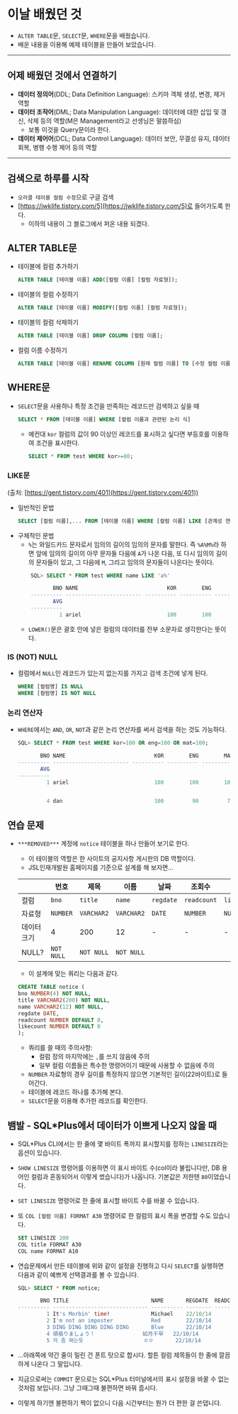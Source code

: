 # 이날 배웠던 것

- `ALTER TABLE`문, `SELECT`문, `WHERE`문을 배웠습니다.
- 배운 내용을 이용해 예제 테이블을 만들어 보았습니다.

---

## 어제 배웠던 것에서 연결하기

- **데이터 정의어**(DDL; Data Definition Language): 스키마 객체 생성, 변경, 제거 역할
- **데이터 조작어**(DML; Data Manipulation Language): 데이터에 대한 삽입 및 갱신, 삭제 등의 역할(M은 Management라고 선생님은 말씀하심)
    - 보통 이것을 Query문이라 한다.
- **데이터 제어어**(DCL; Data Control Language): 데이터 보안, 무결성 유지, 데이터 회복, 병행 수행 제어 등의 역할

---

## 검색으로 하루를 시작

- `오라클 테이블 컬럼 수정`으로 구글 검색
- [https://jwklife.tistory.com/5](https://jwklife.tistory.com/5)로 들어가도록 한다.
    - 이하의 내용이 그 블로그에서 퍼온 내용 되겠다.

## ALTER TABLE문

- 테이블에 컬럼 추가하기
    ```sql
    ALTER TABLE [테이블 이름] ADD([컬럼 이름] [컬럼 자료형]);
    ```
- 테이블의 컬럼 수정하기
    ```sql
    ALTER TABLE [테이블 이름] MODIFY([컬럼 이름] [컬럼 자료형]);
    ```
- 테이블의 컬럼 삭제하기
    ```sql
    ALTER TABLE [테이블 이름] DROP COLUMN [컬럼 이름];
    ```
- 컬럼 이름 수정하기
    ```sql
    ALTER TABLE [테이블 이름] RENAME COLUMN [원래 컬럼 이름] TO [수정 컬럼 이름];
    ```

## WHERE문

- `SELECT`문을 사용하나 특정 조건을 만족하는 레코드만 검색하고 싶을 때
    ```sql
    SELECT * FROM [테이블 이름] WHERE [컬럼 이름과 관련된 논리 식]
    ```
    - 예컨대 `kor` 컬럼의 값이 90 이상인 레코드를 표시하고 싶다면 부등호를 이용하여 조건을 표시한다.
        ```sql
        SELECT * FROM test WHERE kor>=80;
        ```

### LIKE문

(출처: [https://gent.tistory.com/401](https://gent.tistory.com/401))
- 일반적인 문법
    ```sql
    SELECT [컬럼 이름],... FROM [테이블 이름] WHERE [컬럼 이름] LIKE [관계성 연산자];
    ```
- 구체적인 문법
    - `%`는 와일드카드 문자로서 임의의 길이의 임의의 문자를 말한다. 즉 `%A%M%`라 하면 앞에 임의의 길이의 아무 문자들 다음에 `A`가 나온 다음, 또 다시 임의의 길이의 문자들이 있고, 그 다음에 `M`, 그리고 임의의 문자들이 나온다는 뜻이다.
    ```sql
        SQL> SELECT * FROM test WHERE name LIKE 'a%'

               BNO NAME                            KOR        ENG        MAT        TOT
        ---------- ------------------------ ---------- ---------- ---------- ----------
               AVG
        ----------
                 1 ariel                           100        100        100

    ```
    - `LOWER()`문은 괄호 안에 넣은 컬럼의 데이터를 전부 소문자로 생각한다는 뜻이다.

### IS (NOT) NULL

- 컬럼에서 `NULL`인 레코드가 있는지 없는지를 가지고 검색 조건에 넣게 된다.
    ```sql
    WHERE [컬럼명] IS NULL
    WHERE [컬럼명] IS NOT NULL
    ```

### 논리 연산자

- `WHERE`에서는 `AND`, `OR`, `NOT`과 같은 논리 연산자를 써서 검색을 하는 것도 가능하다.
    ```sql
    SQL> SELECT * FROM test WHERE kor=100 OR eng=100 OR mat=100;   
    
           BNO NAME                            KOR        ENG        MAT        TOT
    ---------- ------------------------ ---------- ---------- ---------- ----------
           AVG
    ----------
             1 ariel                           100        100        100


             4 dan                             100         90         70


    ```

## 연습 문제

- `***REMOVED***` 계정에 `notice` 테이블을 하나 만들어 보기로 한다.
    - 이 테이블의 역할은 한 사이트의 공지사항 게시판의 DB 역할이다.
    - JSL인재개발원 홈페이지를 기준으로 설계를 해 보자면...

    | | 번호 | 제목 | 이름 | 날짜 | 조회수 | 추천수 |
    |---|---|---|---|---|---|---|
    | 컬럼 | `bno` | `title` | `name` | `regdate` | `readcount` | `likecount` |
    | 자료형 |  `NUMBER` | `VARCHAR2` | `VARCHAR2` | `DATE` | `NUMBER` | `NUMBER` |
    | 데이터 크기 | 4 | 200 | 12 | - | - | - |
    | NULL? | `NOT NULL` | `NOT NULL` | `NOT NULL ` | | | |

    - 이 설계에 맞는 쿼리는 다음과 같다.

    ```sql
    CREATE TABLE notice (
    bno NUMBER(4) NOT NULL,
    title VARCHAR2(200) NOT NULL,
    name VARCHAR2(12) NOT NULL,
    regdate DATE,
    readcount NUMBER DEFAULT 0,
    likecount NUMBER DEFAULT 0
    );
    ```
    - 쿼리를 쓸 때의 주의사항:
        - 컬럼 정의 마지막에는 `,`를 쓰지 않음에 주의
        - 일부 컬럼 이름들은 특수한 명령어이기 때문에 사용할 수 없음에 주의
    - `NUMBER` 자료형의 경우 길이를 특정하지 않으면 기본적인 길이(22바이트)로 들어간다.
    - 테이블에 레코드 하나를 추가해 본다.
    - `SELECT`문을 이용해 추가한 레코드를 확인한다.

## 뱀발 - SQL*Plus에서 데이터가 이쁘게 나오지 않을 때

- SQL*Plus CLI에서는 한 줄에 몇 바이트 폭까지 표시할지를 정하는 `LINESIZE`라는 옵션이 있습니다.
- `SHOW LINESIZE` 명령어를 이용하면 이 표시 바이트 수(col이라 불립니다만, DB 용어인 컬럼과 혼동되어서 이렇게 썼습니다)가 나옵니다. 기본값은 저한텐 `80`이었습니다.
- `SET LINESIZE` 명령어로 한 줄에 표시할 바이트 수를 바꿀 수 있습니다.
- 또 `COL [컬럼 이름] FORMAT A30` 명령어로 한 컬럼의 표시 폭을 변경할 수도 있습니다.

    ```sql
    SET LINESIZE 200
    COL title FORMAT A30
    COL name FORMAT A10
    ```

- 연습문제에서 만든 테이블에 위와 같이 설정을 진행하고 다시 `SELECT`를 실행하면 다음과 같이 예쁘게 선택결과를 볼 수 있습니다.

    ```sql
    SQL> SELECT * FROM notice;

           BNO TITLE                          NAME       REGDATE  READCOUNT  LIKECOUNT
    ---------- ------------------------------ ---------- -------- ---------- ----------
             1 It's Morbin' time!             Michael    22/10/14          0         0
             2 I'm not an imposter            Red        22/10/14          0         0
             3 DING DING DING DING DING       Blue       22/10/14          0         0
             4 頑張りましょう！               如月千早   22/10/14          0         0
             5 저 좀 쩌는듯                   ㅇㅇ       22/10/14          0         0
    ```

- ...아래쪽에 약간 줄이 밀린 건 폰트 탓으로 합시다. 할튼 컬럼 제목들이 한 줄에 깔끔하게 나온다 그 말입니다.
- 지금으로써는 `COMMIT` 문으로는 SQL*Plus 터미널에서의 표시 설정을 바꿀 수 없는 것처럼 보입니다. 그냥 그때그때 불편하면 바꿔 줍시다.
- 이렇게 하기엔 불편하기 짝이 없으니 다음 시간부터는 뭔가 더 편한 걸 쓴댑니다.
